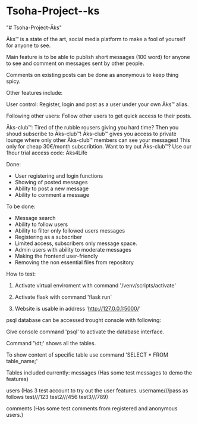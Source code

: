 # Tsoha-Project--ks
"# Tsoha-Project-Äks"

Äks™ is a state of the art, social media platform to make a fool of yourself for anyone to see.

Main feature is to be able to publish short messages (100 word) for anyone to see and comment on messages sent by other people.

Comments on existing posts can be done as anonymous to keep thing spicy.

Other features include:

User control: Register, login and post as a user under your own Äks™ alias.

Following other users: Follow other users to get quick access to their posts.

Äks-club™: Tired of the rubble rousers giving you hard time? Then you shoud subscribe to Äks-club™! Äks-club™ gives you access to private lounge where only other Äks-club™ members can see your messages! This only for cheap 30€/month subscribtion. Want to try out Äks-club™? Use our 1hour trial access code: Äks4Life

Done:
- User registering and login functions
- Showing of posted messages
- Ability to post a new message
- Ability to comment a message

To be done:
- Message search
- Ability to follow users
- Ability to filter only followed users messages
- Registering as a subscriber
- Limited access, subscribers only message space.
- Admin users with ability to moderate messages
- Making the frontend user-friendly
- Removing the non essential files from repository


How to test:

1. Activate virtual enviroment with command '/venv/scripts/activate'

2. Activate flask with command 'flask run'

3. Website is usable in address 'http://127.0.0.1:5000/'


psql database can be accessed trought console with following:

Give console command 'psql' to activate the database interface.

Command '\dt;' shows all the tables.

To show content of specific table use command 'SELECT * FROM table_name;'

Tables included currently:
messages (Has some test messages to demo the features)

users (Has 3 test account to try out the user features. username///pass as follows
       test///123     test2///456     test3///789)
       
comments (Has some test comments from registered and anonymous users.)

